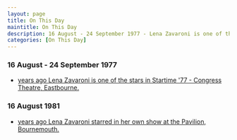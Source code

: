 ```yaml
---
layout: page
title: On This Day
maintitle: On This Day
description: 16 August - 24 September 1977 - Lena Zavaroni is one of the stars in Startime '77 - Congress Theatre, Eastbourne. 16 August 1981 - Lena Zavaroni starred in her own show at the Pavilion, Bournemouth.
categories: [On This Day]
---
```


### 16 August - 24 September 1977
* [<span id="age1"></span> years ago Lena Zavaroni is one of the stars in Startime '77 - Congress Theatre, Eastbourne.](/theatre/1977/08/16/startime-77.html)

### 16 August 1981
* [<span id="age2"></span> years ago Lena Zavaroni starred in her own show at the Pavilion, Bournemouth.](/theatre/the%20lena%20zavaroni%20show/1981/08/16/the-lena-zavaroni-show.html)

<!-- Script for calculating number of years ago -->
<script>
var dob = '19770816';
var year = Number(dob.substr(0, 4));
var month = Number(dob.substr(4, 2)) - 1;
var day = Number(dob.substr(6, 2));
var today = new Date();
var age1 = today.getFullYear() - year;
if (today.getMonth() < month || (today.getMonth() == month && today.getDate() < day)) {
age1--;
}
document.getElementById("age1").innerHTML=age1;

var dob = '19810816';
var year = Number(dob.substr(0, 4));
var month = Number(dob.substr(4, 2)) - 1;
var day = Number(dob.substr(6, 2));
var today = new Date();
var age2 = today.getFullYear() - year;
if (today.getMonth() < month || (today.getMonth() == month && today.getDate() < day)) {
age2--;
}
document.getElementById("age2").innerHTML=age2;
</script>

